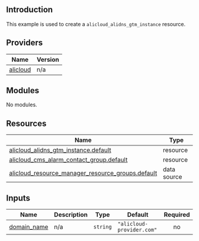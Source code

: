 <!-- BEGIN_TF_DOCS -->
## Introduction

This example is used to create a `alicloud_alidns_gtm_instance` resource.

## Providers

| Name | Version |
|------|---------|
| <a name="provider_alicloud"></a> [alicloud](#provider\_alicloud) | n/a |

## Modules

No modules.

## Resources

| Name | Type |
|------|------|
| [alicloud_alidns_gtm_instance.default](https://registry.terraform.io/providers/aliyun/alicloud/latest/docs/resources/alidns_gtm_instance) | resource |
| [alicloud_cms_alarm_contact_group.default](https://registry.terraform.io/providers/aliyun/alicloud/latest/docs/resources/cms_alarm_contact_group) | resource |
| [alicloud_resource_manager_resource_groups.default](https://registry.terraform.io/providers/aliyun/alicloud/latest/docs/data-sources/resource_manager_resource_groups) | data source |

## Inputs

| Name | Description | Type | Default | Required |
|------|-------------|------|---------|:--------:|
| <a name="input_domain_name"></a> [domain\_name](#input\_domain\_name) | n/a | `string` | `"alicloud-provider.com"` | no |
<!-- END_TF_DOCS -->    
